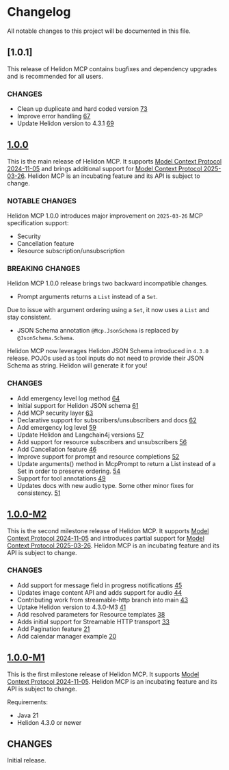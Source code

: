 # Changelog

All notable changes to this project will be documented in this file.

## [1.0.1]

This release of Helidon MCP contains bugfixes and dependency upgrades and is recommended for all users.

### CHANGES

- Clean up duplicate and hard coded version [73](https://github.com/helidon-io/helidon-mcp/pull/73)
- Improve error handling [67](https://github.com/helidon-io/helidon-mcp/pull/67)
- Update Helidon version to 4.3.1 [69](https://github.com/helidon-io/helidon-mcp/pull/69)

## [1.0.0]

This is the main release of Helidon MCP. It supports [Model Context Protocol 2024-11-05](https://modelcontextprotocol.io/specification/2024-11-05)
and brings additional support for [Model Context Protocol 2025-03-26](https://modelcontextprotocol.io/specification/2025-03-26).
Helidon MCP is an incubating feature and its API is subject to change.

### NOTABLE CHANGES

Helidon MCP 1.0.0 introduces major improvement on `2025-03-26` MCP specification support:

- Security
- Cancellation feature
- Resource subscription/unsubscription

### BREAKING CHANGES

Helidon MCP 1.0.0 release brings two backward incompatible changes.

- Prompt arguments returns a `List` instead of a `Set`.

Due to issue with argument ordering using a `Set`, it now uses a `List` and stay consistent.

- JSON Schema annotation `@Mcp.JsonSchema` is replaced by `@JsonSchema.Schema`.

Helidon MCP now leverages Helidon JSON Schema introduced in `4.3.0` release. POJOs used as tool inputs do not need
to provide their JSON Schema as string. Helidon will generate it for you!

### CHANGES

- Add emergency level log method [64](https://github.com/helidon-io/helidon-mcp/pull/64)
- Initial support for Helidon JSON schema [61](https://github.com/helidon-io/helidon-mcp/pull/61)
- Add MCP security layer [63](https://github.com/helidon-io/helidon-mcp/pull/63)
- Declarative support for subscribers/unsubscribers and docs [62](https://github.com/helidon-io/helidon-mcp/pull/62)
- Add emergency log level [59](https://github.com/helidon-io/helidon-mcp/pull/59)
- Update Helidon and Langchain4j versions [57](https://github.com/helidon-io/helidon-mcp/pull/57)
- Add support for resource subscribers and unsubscribers [56](https://github.com/helidon-io/helidon-mcp/pull/56)
- Add Cancellation feature [46](https://github.com/helidon-io/helidon-mcp/pull/46)
- Improve support for prompt and resource completions [52](https://github.com/helidon-io/helidon-mcp/pull/52)
- Update arguments() method in McpPrompt to return a List instead of a Set in order to preserve ordering. [54](https://github.com/helidon-io/helidon-mcp/pull/54)
- Support for tool annotations [49](https://github.com/helidon-io/helidon-mcp/pull/49)
- Updates docs with new audio type. Some other minor fixes for consistency. [51](https://github.com/helidon-io/helidon-mcp/pull/51)

## [1.0.0-M2]

This is the second milestone release of Helidon MCP. It supports [Model Context Protocol 2024-11-05](https://modelcontextprotocol.io/specification/2024-11-05) 
and introduces partial support for [Model Context Protocol 2025-03-26](https://modelcontextprotocol.io/specification/2025-03-26).
Helidon MCP is an incubating feature and its API is subject to change.

### CHANGES

- Add support for message field in progress notifications [45](https://github.com/helidon-io/helidon-mcp/pull/45)
- Updates image content API and adds support for audio [44](https://github.com/helidon-io/helidon-mcp/pull/44)
- Contributing work from streamable-http branch into main [43](https://github.com/helidon-io/helidon-mcp/pull/43)
- Uptake Helidon version to 4.3.0-M3 [41](https://github.com/helidon-io/helidon-mcp/pull/41)
- Add resolved parameters for Resource templates [38](https://github.com/helidon-io/helidon-mcp/pull/38)
- Adds initial support for Streamable HTTP transport [33](https://github.com/helidon-io/helidon-mcp/pull/33)
- Add Pagination feature [21](https://github.com/helidon-io/helidon-mcp/pull/21)
- Add calendar manager example [20](https://github.com/helidon-io/helidon-mcp/pull/20)

## [1.0.0-M1]

This is the first milestone release of Helidon MCP. It supports [Model Context Protocol 2024-11-05](https://modelcontextprotocol.io/specification/2024-11-05).
Helidon MCP is an incubating feature and its API is subject to change.

Requirements:

* Java 21
* Helidon 4.3.0 or newer

## CHANGES

Initial release.

[1.0.0]: https://github.com/oracle/helidon/compare/1.0.0-M2...1.0.0
[1.0.0-M2]: https://github.com/oracle/helidon/compare/1.0.0-M1...1.0.0-M2
[1.0.0-M1]: https://github.com/oracle/helidon/compare/main...1.0.0-M1

